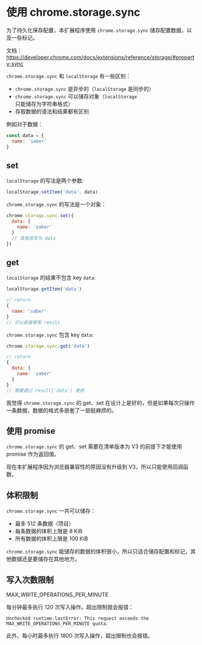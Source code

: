 # 使用 chrome.storage.sync

为了持久化保存配置，本扩展程序使用 `chrome.storage.sync` 储存配置数据，以及一些标记。

文档： https://developer.chrome.com/docs/extensions/reference/storage/#property-sync

`chrome.storage.sync` 和 `localStorage` 有一些区别：

- `chrome.storage.sync` 是异步的（`localStorage` 是同步的）
- `chrome.storage.sync` 可以储存对象（`localStorage` 只能储存为字符串格式）
- 存取数据的语法和结果都有区别

例如对于数据：

```js
const data = {
  name: 'saber'
}
```

## set

`localStorage` 的写法是两个参数:

```js
localStorage.setItem('data', data)
```

`chrome.storage.sync` 的写法是一个对象：

```js
chrome.storage.sync.set({
  data: {
    name: 'saber'
  }
  // 或者简写为 data
})
```

## get

`localStorage` 的结果不包含 key `data`:

```js
localStorage.getItem('data')

// return
{
  name: 'saber'
}
// 可以直接使用 result
```

`chrome.storage.sync` 包含 key `data`:
```js
chrome.storage.sync.get('data')

// return
{
  data: {
    name: 'saber'
  }
}
// 需要通过 result['data'] 使用
```

我觉得 `chrome.storage.sync` 的 get、set 在设计上是好的，但是如果每次只操作一条数据，数据的格式多嵌套了一层挺麻烦的。

## 使用 promise

`chrome.storage.sync` 的 get、set 需要在清单版本为 V3 的前提下才能使用 promise 作为返回值。

现在本扩展程序因为浏览器兼容性的原因没有升级到 V3，所以只能使用回调函数。

## 体积限制

`chrome.storage.sync` 一共可以储存：
- 最多 512 条数据（项目）
- 每条数据的体积上限是 8 KiB
- 所有数据的体积上限是 100 KiB

`chrome.storage.sync` 能储存的数据的体积很小，所以只适合储存配置和标记，其他数据还是要储存在其他地方。

## 写入次数限制

MAX_WRITE_OPERATIONS_PER_MINUTE

每分钟最多执行 120 次写入操作。超出限制就会报错：

```
Unchecked runtime.lastError: This request exceeds the MAX_WRITE_OPERATIONS_PER_MINUTE quota.
```

此外，每小时最多执行 1800 次写入操作，超出限制也会报错。

